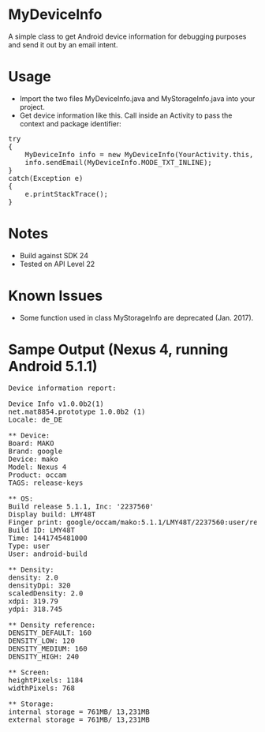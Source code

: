 # MyDeviceInfo
A simple class to get Android device information for debugging purposes and send it out by an email intent.

# Usage
* Import the two files MyDeviceInfo.java and MyStorageInfo.java into your project.
* Get device information like this. Call inside an Activity to pass the context and package identifier:
<pre>
try
{
	MyDeviceInfo info = new MyDeviceInfo(YourActivity.this, "com.example.yourapplication");
	info.sendEmail(MyDeviceInfo.MODE_TXT_INLINE);
}
catch(Exception e)
{
	e.printStackTrace();
}
</pre>

# Notes
* Build against SDK 24
* Tested on API Level 22

# Known Issues
* Some function used in class MyStorageInfo are deprecated (Jan. 2017).

# Sampe Output (Nexus 4, running Android 5.1.1)
<pre>
Device information report:

Device Info v1.0.0b2(1)
net.mat8854.prototype 1.0.0b2 (1)
Locale: de_DE

** Device:
Board: MAKO
Brand: google
Device: mako
Model: Nexus 4
Product: occam
TAGS: release-keys

** OS:
Build release 5.1.1, Inc: '2237560'
Display build: LMY48T
Finger print: google/occam/mako:5.1.1/LMY48T/2237560:user/release-keys
Build ID: LMY48T
Time: 1441745481000
Type: user
User: android-build

** Density:
density: 2.0
densityDpi: 320
scaledDensity: 2.0
xdpi: 319.79
ydpi: 318.745

** Density reference:
DENSITY_DEFAULT: 160
DENSITY_LOW: 120
DENSITY_MEDIUM: 160
DENSITY_HIGH: 240

** Screen:
heightPixels: 1184
widthPixels: 768

** Storage:
internal storage = 761MB/ 13,231MB
external storage = 761MB/ 13,231MB
</pre>

